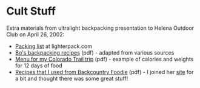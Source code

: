 # Cult Stuff

Extra materials from ultralight backpacking presentation to Helena Outdoor Club on April 26, 2002:
* [Packing list](https://lighterpack.com/r/ldoi30) at lighterpack.com
* [Bo's backpacking recipes](bos-backpacking-recipes.pdf) (pdf) - adapted from various sources
* [Menu for my Colorado Trail trip](colorado-menu.pdf) (pdf) - example of calories and weights for 12 days of food
* [Recipes that I used from Backcountry Foodie](back-country-foodie-freebies.pdf) (pdf) - I joined her [site](https://backcountryfoodie.com/) for a bit and thought there was some great stuff!
